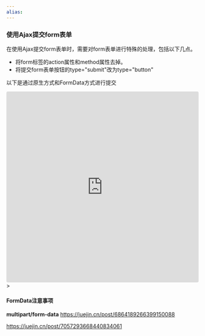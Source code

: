 ```yaml
---
alias:
---
```



### 使用Ajax提交form表单
在使用Ajax提交form表单时，需要对form表单进行特殊的处理，包括以下几点。
* 将form标签的action属性和method属性去掉。
* 将提交form表单按钮的type="submit"改为type="button"


以下是通过原生方式和FormData方式进行提交

<iframe src="https://codesandbox.io/embed/zealous-tess-koye9k?fontsize=14&hidenavigation=1&theme=dark"
     style="width:100%; height:500px; border:0; border-radius: 4px; overflow:hidden;"
     title="zealous-tess-koye9k"
     allow="accelerometer; ambient-light-sensor; camera; encrypted-media; geolocation; gyroscope; hid; microphone; midi; payment; usb; vr; xr-spatial-tracking"
     sandbox="allow-forms allow-modals allow-popups allow-presentation allow-same-origin allow-scripts"
   ></iframe>
   >


#### FormData注意事项

**multipart/form-data**
https://juejin.cn/post/6864189266399150088

https://juejin.cn/post/7057293668440834061

